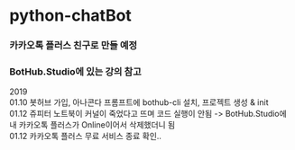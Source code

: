 # python-chatBot

### 카카오톡 플러스 친구로 만들 예정
### BotHub.Studio에 있는 강의 참고

2019  
01.10  봇허브 가입, 아나콘다 프롬프트에 bothub-cli 설치, 프로젝트 생성 & init  
01.12  쥬피터 노트북이 커널이 죽었다고 뜨며 코드 실행이 안됨 -> BotHub.Studio에 내 카카오톡 플러스가 Online이어서 삭제했더니 됨  
01.12  카카오톡 플러스 무료 서비스 종료 확인..  
